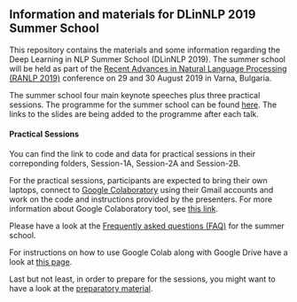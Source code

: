 ## Information and materials for DLinNLP 2019 Summer School 

This repository contains the materials and some information regarding the Deep Learning in NLP Summer School (DLinNLP 2019).
The summer school will be held as part of the [Recent Advances in Natural Language Processing (RANLP 2019)](http://lml.bas.bg/ranlp2019/start.php) conference on 29 and 30 August 2019 in Varna, Bulgaria.

The summer school four main keynote speeches plus three practical sessions. The programme for the summer school can be found [here](https://dlinnlp.github.io/programme.html). The links to the slides are being added to the programme after each talk.


#### Practical Sessions

You can find the link to code and data for practical sessions in their correponding folders, Session-1A, Session-2A and Session-2B.

For the practical sessions, participants are expected to bring their own laptops, connect to [Google Colaboratory](https://colab.research.google.com/) using their Gmail accounts and work on the code and instructions provided by the presenters. For more information about Google Colaboratory tool, see [this link](https://research.google.com/colaboratory/faq.html).

Please have a look at the [Frequently asked questions (FAQ)](https://github.com/omidrohanian/notebooks-DLinNLP/blob/master/FAQ.ipynb) for the summer school.

For instructions on how to use Google Colab along with Google Drive have a look at [this page](https://github.com/omidrohanian/notebooks-DLinNLP/blob/master/googledrive.ipynb). 

Last but not least, in order to prepare for the sessions, you might want to have a look at the [preparatory material](https://github.com/DLinNLP/Materials/blob/master/Preparatory.md).
